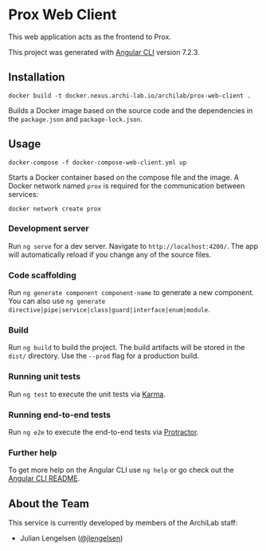# Prox Web Client

This web application acts as the frontend to Prox.

This project was generated with [Angular CLI](https://github.com/angular/angular-cli) version 7.2.3.

## Installation

```
docker build -t docker.nexus.archi-lab.io/archilab/prox-web-client .
```

Builds a Docker image based on the source code and the dependencies in the `package.json` and `package-lock.json`.

## Usage

```
docker-compose -f docker-compose-web-client.yml up
```

Starts a Docker container based on the compose file and the image. A Docker network named `prox` is required for the communication between services:

```
docker network create prox
```

### Development server

Run `ng serve` for a dev server. Navigate to `http://localhost:4200/`. The app will automatically reload if you change any of the source files.

### Code scaffolding

Run `ng generate component component-name` to generate a new component. You can also use `ng generate directive|pipe|service|class|guard|interface|enum|module`.

### Build

Run `ng build` to build the project. The build artifacts will be stored in the `dist/` directory. Use the `--prod` flag for a production build.

### Running unit tests

Run `ng test` to execute the unit tests via [Karma](https://karma-runner.github.io).

### Running end-to-end tests

Run `ng e2e` to execute the end-to-end tests via [Protractor](http://www.protractortest.org/).

### Further help

To get more help on the Angular CLI use `ng help` or go check out the [Angular CLI README](https://github.com/angular/angular-cli/blob/master/README.md).

## About the Team

This service is currently developed by members of the ArchiLab staff:

- Julian Lengelsen ([@jlengelsen](https://github.com/jlengelsen))
